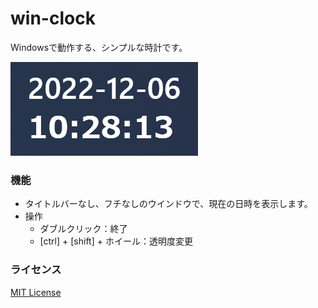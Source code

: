 # win-clock
Windowsで動作する、シンプルな時計です。

![動作イメージ](img_20221206102840.png)

### 機能
- タイトルバーなし、フチなしのウインドウで、現在の日時を表示します。
- 操作
  - ダブルクリック：終了
  - [ctrl] + [shift] + ホイール：透明度変更

### ライセンス
[MIT License](LICENSE)

